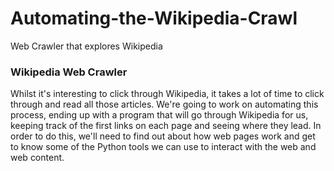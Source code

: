 # Automating-the-Wikipedia-Crawl
Web Crawler that explores Wikipedia


### Wikipedia Web Crawler ###

Whilst it's interesting to click through Wikipedia, it takes a lot of time to click through and read all those articles. We're going to work on automating this process, ending up with a program that will go through Wikipedia for us, keeping track of the first links on each page and seeing where they lead. In order to do this, we'll need to find out about how web pages work and get to know some of the Python tools we can use to interact with the web and web content.
